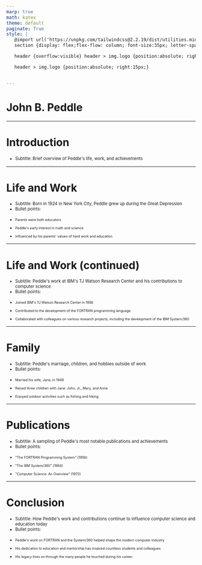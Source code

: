 ```yaml
---
marp: true
math: katex
theme: default
paginate: True
style: |
   @import url('https://unpkg.com/tailwindcss@2.2.19/dist/utilities.min.css');
   section {display: flex;flex-flow: column; font-size:35px; letter-spacing:1.4px;}

   header {overflow:visible} header > img.logo {position:absolute; right:15px;}

   header > img.logo {position:absolute; right:15px;}


---
```

<!-- backgroundColor: white -->
<!-- _class: lead -->

 # John B. Peddle

---
<style scoped>p,li {font-size:0.96em}</style>

 # Introduction
- Subtitle: Brief overview of Peddle's life, work, and achievements


---
<style scoped>p,li {font-size:0.80em}</style>

 # Life and Work
- Subtitle: Born in 1924 in New York City, Peddle grew up during the Great Depression
- Bullet points:

+ Parents were both educators

+ Peddle's early interest in math and science

+ Influenced by his parents' values of hard work and education


---
<style scoped>p,li {font-size:0.80em}</style>

 # Life and Work (continued)
- Subtitle: Peddle's work at IBM's TJ Watson Research Center and his contributions to computer science
- Bullet points:

+ Joined IBM's TJ Watson Research Center in 1956

+ Contributed to the development of the FORTRAN programming language

+ Collaborated with colleagues on various research projects, including the development of the IBM System/360


---
<style scoped>p,li {font-size:0.80em}</style>

 # Family

- Subtitle: Peddle's marriage, children, and hobbies outside of work
- Bullet points:

+ Married his wife, Jane, in 1949

+ Raised three children with Jane: John, Jr., Mary, and Anne

+ Enjoyed outdoor activities such as fishing and hiking

---
<style scoped>p,li {font-size:0.80em}</style>

 # Publications
- Subtitle: A sampling of Peddle's most notable publications and achievements
- Bullet points:

+ "The FORTRAN Programming System" (1956)

+ "The IBM System/360" (1964)

+ "Computer Science: An Overview" (1972)


---
<style scoped>p,li {font-size:0.80em}</style>

 # Conclusion
- Subtitle: How Peddle's work and contributions continue to influence computer science and education today
- Bullet points:

+ Peddle's work on FORTRAN and the System/360 helped shape the modern computer industry

+ His dedication to education and mentorship has inspired countless students and colleagues

+ His legacy lives on through the many people he touched during his career.
